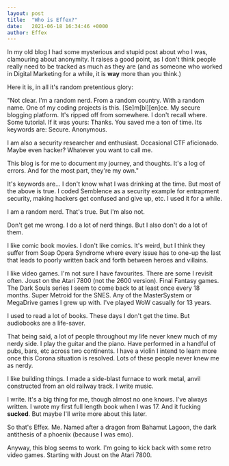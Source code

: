 ```yaml
---
layout: post
title:  "Who is Effex?"
date:   2021-06-18 16:34:46 +0000
author: Effex
---
```


In my old blog I had some mysterious and stupid post about who I was, clamouring about anonymity. It raises a good point, as I don't think people really need to be tracked as much as they are (and as someone who worked in Digital Marketing for a while, it is **way** more than you think.)

Here it is, in all it's random pretentious glory:

"Not clear. I'm a random nerd. From a random country. With a random name. One of my coding projects is this. [Se]m[bl][en]ce. My secure blogging platform. It's ripped off from somewhere. I don't recall where. Some tutorial. If it was yours: Thanks. You saved me a ton of time. Its keywords are: Secure. Anonymous.

I am also a security researcher and enthusiast. Occasional CTF aficionado. Maybe even hacker? Whatever you want to call me.

This blog is for me to document my journey, and thoughts. It's a log of errors. And for the most part, they're my own."

It's keywords are... I don't know what I was drinking at the time. But most of the above is true. I coded Semblence as a security example for entrapment security, making hackers get confused and give up, etc. I used it for a while.

I am a random nerd. That's true. But I'm also not.

Don't get me wrong. I do a lot of nerd things. But I also don't do a lot of them.

I like comic book movies. I don't like comics. It's weird, but I think they suffer from Soap Opera Syndrome where every issue has to one-up the last that leads to poorly written back and forth between heroes and villains.

I like video games. I'm not sure I have favourites. There are some I revisit often. Joust on the Atari 7800 (not the 2600 version). Final Fantasy games. The Dark Souls series I seem to come back to at least once every 18 months. Super Metroid for the SNES. Any of the MasterSystem or MegaDrive games I grew up with. I've played WoW casually for 13 years.

I used to read a lot of books. These days I don't get the time. But audiobooks are a life-saver.

That being said, a lot of people throughout my life never knew much of my nerdy side. I play the guitar and the piano. Have performed in a handful of pubs, bars, etc across two continents. I have a violin I intend to learn more once this Corona situation is resolved. Lots of these people never knew me as nerdy.

I like building things. I made a side-blast furnace to work metal, anvil constructed from an old railway track. I write music.

I write. It's a big thing for me, though almost no one knows. I've always written. I wrote my first full length book when I was 17. And it fucking **sucked**. But maybe I'll write more about this later.

So that's Effex. Me. Named after a dragon from Bahamut Lagoon, the dark antithesis of a phoenix (because I was emo).

Anyway, this blog seems to work. I'm going to kick back with some retro video games. Starting with Joust on the Atari 7800.
